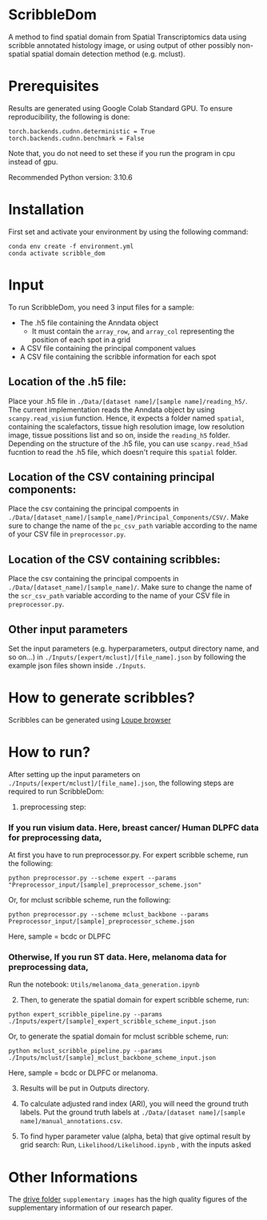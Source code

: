 # ScribbleDom
A method to find spatial domain from Spatial Transcriptomics data using scribble annotated histology image, or using 
output of other possibly non-spatial spatial domain detection method (e.g. mclust).

# Prerequisites
Results are generated using Google Colab Standard GPU. To ensure reproducibility, the following is done:
```
torch.backends.cudnn.deterministic = True
torch.backends.cudnn.benchmark = False
```
Note that, you do not need to set these if you run the program in cpu instead of gpu.

Recommended Python version: 3.10.6

# Installation
First set and activate your environment by using the following command:
```
conda env create -f environment.yml
conda activate scribble_dom
```

# Input
To run ScribbleDom, you need 3 input files for a sample:
 - The .h5 file containing the Anndata object
    - It must contain the ```array_row```, and ```array_col``` representing the position of each spot in a grid
 - A CSV file containing the principal component values
 - A CSV file containing the scribble information for each spot

## Location of the .h5 file:
Place your .h5 file in ```./Data/[dataset name]/[sample name]/reading_h5/```. The current implementation reads the Anndata object
by using ```scanpy.read_visium``` function. Hence, it expects a folder named ```spatial```, containing the scalefactors, tissue high 
resolution image, low resolution image, tissue possitions list and so on, inside the ```reading_h5``` folder. Depending on the 
structure of the .h5 file, you can use ```scanpy.read_h5ad``` fucntion to read the .h5 file, which doesn't require this ```spatial``` folder.

## Location of the CSV containing principal components:
Place the csv containing the principal compoents in ```./Data/[dataset_name]/[sample_name]/Principal_Components/CSV/```.
Make sure to change the name of the ```pc_csv_path``` variable according to the name of your CSV file in ```preprocessor.py```.

## Location of the CSV containing scribbles:
Place the csv containing the principal compoents in ```./Data/[dataset_name]/[sample_name]/```.
Make sure to change the name of the ```scr_csv_path``` variable according to the name of your CSV file in ```preprocessor.py```.

## Other input parameters
Set the input parameters (e.g. hyperparameters, output directory name, and so on...) in ```./Inputs/[expert/mclust]/[file_name].json``` by following the example json files shown inside ```./Inputs```.

# How to generate scribbles?
Scribbles can be generated using [Loupe browser](https://support.10xgenomics.com/single-cell-gene-expression/software/visualization/latest/what-is-loupe-cell-browser)

# How to run?
After setting up the input parameters on ```./Inputs/[expert/mclust]/[file_name].json```, the following steps are required to run ScribbleDom:

1. preprocessing step:
### If you run visium data. Here, breast cancer/ Human DLPFC data for preprocessing data,  
At first you have to run preprocessor.py. For expert scribble scheme, run the following:
```
python preprocessor.py --scheme expert --params "Preprocessor_input/[sample]_preprocessor_scheme.json"
```
Or, for mclust scribble scheme, run the following:
```
python preprocessor.py --scheme mclust_backbone --params Preprocessor_input/[sample]_preprocessor_scheme.json
```  
Here, sample = bcdc or DLPFC  
### Otherwise, If you run ST data. Here, melanoma data for preprocessing data,  
Run the notebook: ```Utils/melanoma_data_generation.ipynb```

2. Then, to generate the spatial domain for expert scribble scheme, run:
```
python expert_scribble_pipeline.py --params ./Inputs/expert/[sample]_expert_scribble_scheme_input.json
```
Or, to generate the spatial domain for mclust scribble scheme, run:
```
python mclust_scribble_pipeline.py --params ./Inputs/mclust/[sample]_mclust_backbone_scheme_input.json
```
Here, sample = bcdc or DLPFC or melanoma.

3. Results will be put in Outputs directory.

4. To calculate adjusted rand index (ARI), you will need the ground truth labels. Put the ground truth labels at ```./Data/[dataset name]/[sample name]/manual_annotations.csv```.

5. To find hyper parameter value (alpha, beta) that give optimal result by grid search: 
Run, ```Likelihood/Likelihood.ipynb``` , with the inputs asked

# Other Informations
The [drive folder](https://drive.google.com/drive/folders/1yVen1YkzbS408AW2r29Kh6dKF_gtJQHu?usp=sharing) ```supplementary images``` has the high quality figures of the supplementary information of our research paper.

